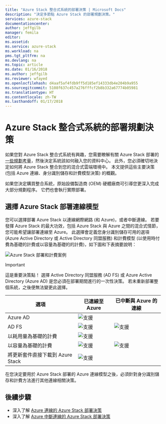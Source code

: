 ```yaml
---
title: "Azure Stack 整合式系統的部署決策 | Microsoft Docs"
description: "決定多節點 Azure Stack 的部署規劃決策。"
services: azure-stack
documentationcenter: 
author: jeffgilb
manager: femila
editor: 
ms.assetid: 
ms.service: azure-stack
ms.workload: na
pms.tgt_pltfrm: na
ms.devlang: na
ms.topic: article
ms.date: 01/16/2018
ms.author: jeffgilb
ms.reviewer: wfayed
ms.openlocfilehash: d4aaf5af4fdb9ff5d185ef14333db4e204b9a955
ms.sourcegitcommit: 5108f637c457a276fffcf2b8b332a67774b05981
ms.translationtype: HT
ms.contentlocale: zh-TW
ms.lasthandoff: 01/17/2018
---
```

# <a name="deployment-planning-decisions-for-azure-stack-integrated-systems"></a>Azure Stack 整合式系統的部署規劃決策
如果您對 Azure Stack 整合式系統有興趣，您需要瞭解有關 Azure Stack 部署的[一些規劃考量](azure-stack-deployment-planning.md)，然後決定系統該如何融入您的資料中心。 此外，您必須確切地決定如何將 Azure Stack 整合到您的混合式雲端環境中。 本文提供這些主要決策 (包括 Azure 連線、身分識別儲存和計費模型決策) 的概觀。

如果您決定購買整合系統，原始設備製造商 (OEM) 硬體廠商可引導您更深入完成大部分規劃程序。 它們也會執行實際部署。

## <a name="choose-an-azure-stack-deployment-connection-model"></a>選擇 Azure Stack 部署連線模型
您可以選擇部署 Azure Stack 以連線網際網路 (和 Azure)，或者中斷連線。 若要發揮 Azure Stack 的最大功效，包括 Azure Stack 與 Azure 之間的混合式情節，您可能希望讓部署連線至 Azure。 此選擇會定義您身分識別儲存可用的選項 (Azure Active Directory 或 Active Directory 同盟服務) 和計費模型 (以使用時付費為基礎的計費或以容量為基礎的的計費)，如下圖和下表摘要說明： 

![Azure Stack 部署和計費案例](media/azure-stack-deployment-decisions/azure-stack-scenarios.png)   
  
> [!IMPORTANT]
> 這是重要決策點！ 選擇 Active Directory 同盟服務 (AD FS) 或 Azure Active Directory (Azure AD) 是您必須在部署期間進行的一次性決策。 若未重新部署整個系統，之後便無法變更此選擇。  


|選項|已連線至 Azure|已中斷與 Azure 的連線|
|-----|-----|-----|
|Azure AD|![支援](media/azure-stack-deployment-decisions/check.png)| |
|AD FS|![支援](media/azure-stack-deployment-decisions/check.png)|![支援](media/azure-stack-deployment-decisions/check.png)|
|以耗用量為基礎的計費|![支援](media/azure-stack-deployment-decisions/check.png)| |
|以容量為基礎的計費|![支援](media/azure-stack-deployment-decisions/check.png)|![支援](media/azure-stack-deployment-decisions/check.png)|
|將更新套件直接下載到 Azure Stack|![支援](media/azure-stack-deployment-decisions/check.png)|  |

在您決定要用於 Azure Stack 部署的 Azure 連線模型之後，必須針對身分識別儲存和計費方法進行其他連線相關決策。 

## <a name="next-steps"></a>後續步驟
- 深入了解 [Azure 連線的 Azure Stack 部署決策](azure-stack-connected-deployment.md)
- 深入了解 [Azure 中斷連線的 Azure Stack 部署決策](azure-stack-disconnected-deployment.md)
